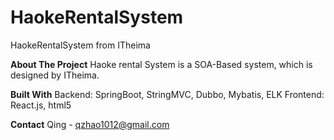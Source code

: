 # HaokeRentalSystem
HaokeRentalSystem from ITheima

**About The Project**
Haoke rental System is a SOA-Based system, which is designed by ITheima. 

**Built With**
Backend: SpringBoot, StringMVC, Dubbo, Mybatis, ELK
Frontend: React.js, html5

**Contact**
Qing - qzhao1012@gmail.com
